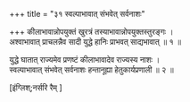 +++
title = "३१ स्वल्पाभावात् संभवेत् सर्वनाशः"

+++
कीलाभावान्नोपयुक्तं खुरत्रं तस्याभावान्नोपयुक्तस्तुरङ्गः ।  
अश्वाभावात् प्राचलन्नैव सादी युद्धे हानिः प्राभवत् साद्यभावात् ॥ १ ॥

युद्धे घातात् राज्यमेव प्रणष्टं कीलाभावादेव राज्यस्य नाशः ।  
स्वल्पाभावात् संभवेत् सर्वनाशः हन्तानूह्या हेतुकार्यप्रणाली ॥ २ ॥

[इंग्लिश्;नर्सरि रैम् ]